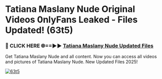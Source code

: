 # Tatiana Maslany Nude Original Videos 0nlyFans Leaked - Files Updated! (63t5)

<h3>🔴 CLICK HERE 🌐==►► <a href="https://tinyurl.com/5h6xmrr3" rel="nofollow">Tatiana Maslany Nude Updated Files</a></h3>

Get Tatiana Maslany Nude and all content. Now you can access all videos and pictures of Tatiana Maslany Nude. New Updated Files 2025!

[![63t5](https://i.imgur.com/KVD873Z.gif)](https://tinyurl.com/5h6xmrr3)
